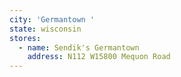 ```yaml
---
city: 'Germantown '
state: wisconsin
stores:
  - name: Sendik's Germantown
    address: N112 W15800 Mequon Road
---
```

